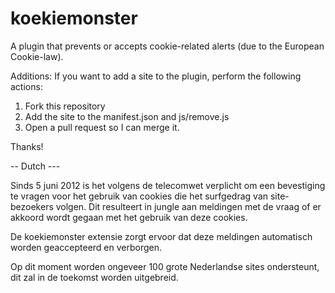 koekiemonster
=============

A plugin that prevents or accepts cookie-related alerts (due to the European Cookie-law).

Additions: If you want to add a site to the plugin, perform the following actions:

1) Fork this repository
2) Add the site to the manifest.json and js/remove.js
3) Open a pull request so I can merge it.

Thanks!

-- Dutch ---

Sinds 5 juni 2012 is het volgens de telecomwet verplicht om een bevestiging te vragen voor het gebruik van cookies die het surfgedrag van site-bezoekers volgen. Dit resulteert in jungle aan meldingen met de vraag of er akkoord wordt gegaan met het gebruik van deze cookies.

De koekiemonster extensie zorgt ervoor dat deze meldingen automatisch worden geaccepteerd en verborgen. 

Op dit moment worden ongeveer 100 grote Nederlandse sites ondersteunt, dit zal in de toekomst worden uitgebreid.